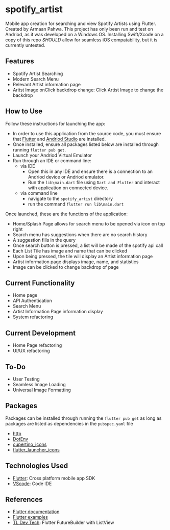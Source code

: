 # spotify_artist

Mobile app creation for searching and view Spotify Artists using Flutter. Created by Armaan Pahwa. 
This project has only been run and test on Andriod, as it was developed on a Windows OS.
Installing Swift/Xcode on a copy of this repo _SHOULD_ allow for seamless iOS compatability, but it is currently untested.

## Features
- Spotify Artist Searching
- Modern Search Menu
- Relevant Artist information page
- Aritst Image onClick backdrop change: Click Artist Image to change the backdrop

## How to Use
Follow these instructions for launching the app:
- In order to use this application from the source code, you must ensure that [Flutter](https://flutter.dev/) and [Andriod Studio](https://developer.android.com/studio/) are installed.
- Once installed, ensure all packages listed below are installed through running `flutter pub get`.
- Launch your Andriod Virtual Emulator
- Run through an IDE or command line:
    - via IDE
        - Open this in any IDE and ensure there is a connection to an Andriod device or Andriod emulator.
        - Run the `lib\main.dart` file using `Dart and Flutter` and interact with application on connected device.
    - via command line
        - navigate to the `spotify_artist` directory
        - run the command `flutter run lib\main.dart`

Once launched, these are the functions of the application:
- Home/Splash Page allows for search menu to be opened via icon on top right
- Search menu has suggestions when there are no search history
- A suggestion fills in the query
- Once search button is pressed, a list will be made of the spotify api call
- Each List Tile has image and name that can be clicked
- Upon being pressed, the tile will display an Artist information page
- Artist information page displays image, name, and statistics
- Image can be clicked to change backdrop of page

## Current Functionality
- Home page
- API Authentication
- Search Menu
- Artist Information Page information display
- System refactoring

## Current Development
- Home Page refactoring
- UI/UX refactoring

## To-Do
- User Testing
- Seamless Image Loading
- Universal Image Formatting

## Packages
Packages can be installed through running the `flutter pub get` as long as packages are listed as dependencies in the `pubspec.yaml` file
- [http](https://pub.dev/packages/http)
- [DotEnv](https://pub.dev/packages/flutter_dotenv)
- [cupertino_icons](https://pub.dev/packages/cupertino_icons)
- [flutter_launcher_icons](https://pub.dev/packages/flutter_launcher_icons)

## Technologies Used
- [Flutter](https://flutter.dev/): Cross platform mobile app SDK
- [VScode](https://code.visualstudio.com/): Code IDE

## References
- [Flutter documentation](https://flutter.dev/docs)
- [Flutter examples](https://flutter.dev/docs/cookbook)
- [TL Dev Tech](https://www.tldevtech.com/flutter-futurebuilder-with-listview-example/): Flutter FutureBuilder with ListView